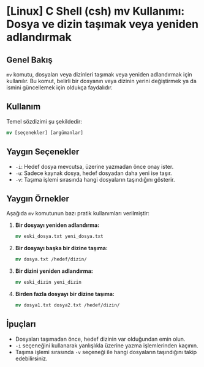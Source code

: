 # [Linux] C Shell (csh) mv Kullanımı: Dosya ve dizin taşımak veya yeniden adlandırmak

## Genel Bakış
`mv` komutu, dosyaları veya dizinleri taşımak veya yeniden adlandırmak için kullanılır. Bu komut, belirli bir dosyanın veya dizinin yerini değiştirmek ya da ismini güncellemek için oldukça faydalıdır.

## Kullanım
Temel sözdizimi şu şekildedir:

```csh
mv [seçenekler] [argümanlar]
```

## Yaygın Seçenekler
- `-i`: Hedef dosya mevcutsa, üzerine yazmadan önce onay ister.
- `-u`: Sadece kaynak dosya, hedef dosyadan daha yeni ise taşır.
- `-v`: Taşıma işlemi sırasında hangi dosyaların taşındığını gösterir.

## Yaygın Örnekler
Aşağıda `mv` komutunun bazı pratik kullanımları verilmiştir:

1. **Bir dosyayı yeniden adlandırma:**
   ```csh
   mv eski_dosya.txt yeni_dosya.txt
   ```

2. **Bir dosyayı başka bir dizine taşıma:**
   ```csh
   mv dosya.txt /hedef/dizin/
   ```

3. **Bir dizini yeniden adlandırma:**
   ```csh
   mv eski_dizin yeni_dizin
   ```

4. **Birden fazla dosyayı bir dizine taşıma:**
   ```csh
   mv dosya1.txt dosya2.txt /hedef/dizin/
   ```

## İpuçları
- Dosyaları taşımadan önce, hedef dizinin var olduğundan emin olun.
- `-i` seçeneğini kullanarak yanlışlıkla üzerine yazma işlemlerinden kaçının.
- Taşıma işlemi sırasında `-v` seçeneği ile hangi dosyaların taşındığını takip edebilirsiniz.
